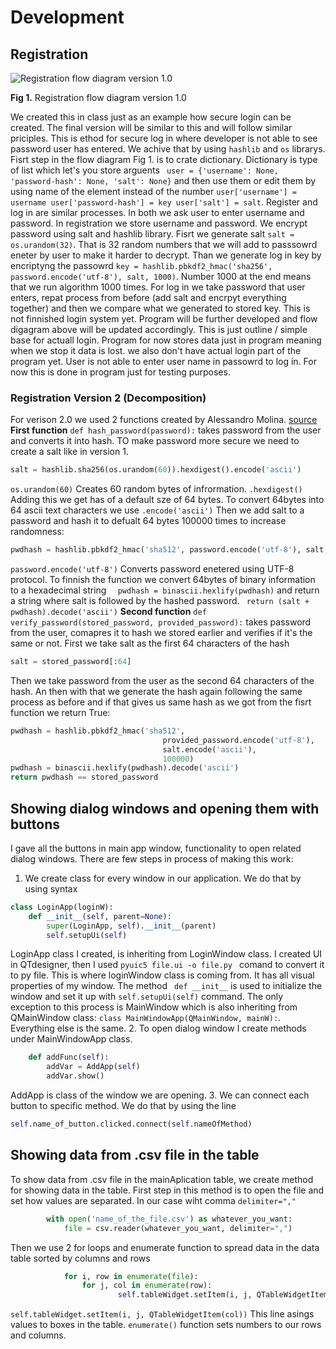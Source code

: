 Development 
============
## Registration

![Registration flow diagram version 1.0](Login.jpg)

**Fig 1.** Registration flow diagram version 1.0

We created this in class just as an example how secure login can be created. The final version will be similar to this and will follow similar priciples. This is ethod for secure log in where developer is not able to see password user has entered. We achive that by using ``` hashlib ``` and ```os``` librarys. Fisrt step in the flow diagram Fig 1. is to crate dictionary. Dictionary is type of list which let's you store arguents ``` user = {'username': None, 'password-hash': None, 'salt': None}``` and then use them or edit them by using name of the element instead of the number ``` user['username'] = username user['password-hash'] = key user['salt'] = salt ```. Register and log in are similar processes. In both we ask user to enter username and password. In registration we store username and password. We encrypt password using salt and hashlib library. Fisrt we generate salt ``` salt = os.urandom(32) ```. That is 32 random numbers that we will add to passsowrd eneter by user to make it harder to decrypt. Than we generate log in key by encriptyng the passowrd ```key = hashlib.pbkdf2_hmac('sha256', password.encode('utf-8'), salt, 1000)```. Number 1000 at the end means that we run algorithm 1000 times. For log in we take password that user enters, repat process from before (add salt and encrpyt everything together) and then we compare what we generated to stored key. This is not finnished login system yet. Program will be further developed and flow digagram above will be updated accordingly. This is just outline / simple base for actuall login. Program for now stores data just in program meaning when we stop it data is lost. we also don't have actual login part of the program yet. User is not able to enter user name in passowrd to log in. For now this is done in program just for testing purposes.

### Registration Version 2 (Decomposition)

For verison 2.0 we used 2 functions created by Alessandro Molina. [source](https://www.vitoshacademy.com/hashing-passwords-in-python/) **First function** ```def hash_password(password):``` takes password from the user and converts it into hash. TO make password more secure we need to create a salt like in version 1. 
```.py
salt = hashlib.sha256(os.urandom(60)).hexdigest().encode('ascii')
``` 
```os.urandom(60)``` Creates 60 random bytes of infrormation. ```.hexdigest()``` Adding this we get has of a default sze of 64 bytes.  To convert 64bytes into 64 ascii text characters we use ```.encode('ascii')``` Then we add salt to a password and hash it to defualt 64 bytes 100000 times to increase randomness:
```.py
pwdhash = hashlib.pbkdf2_hmac('sha512', password.encode('utf-8'), salt, 100000)
```
```password.encode('utf-8')``` Converts password enetered using UTF-8 protocol. To finnish the function we convert 64bytes of binary information to a hexadecimal string ```  pwdhash = binascii.hexlify(pwdhash)``` and return a string where salt is followed by the hashed password. ``` return (salt + pwdhash).decode('ascii')``` 
**Second function** ```def verify_password(stored_password, provided_password):``` takes password from the user, comapres it to hash we stored earlier and verifies if it's the same or not. First we take salt as the first 64 characters of the hash
```.py
salt = stored_password[:64]
```
Then we take password from the user as the second 64 characters of the hash. An then with that we generate the hash again following the same process as before and if that gives us same hash as we got from the fisrt function we return True:
```.py
pwdhash = hashlib.pbkdf2_hmac('sha512',
                                  provided_password.encode('utf-8'),
                                  salt.encode('ascii'),
                                  100000)
pwdhash = binascii.hexlify(pwdhash).decode('ascii')
return pwdhash == stored_password
```


## Showing dialog windows and opening them with buttons
I gave all the buttons in main app window, functionality to open related dialog windows. There are few steps in process of making this work:
1. We create class for every window in our application. We do that by using syntax
```.py
class LoginApp(loginW):
    def __init__(self, parent=None):
        super(LoginApp, self).__init__(parent)
        self.setupUi(self)
 ```
 LoginApp class I created, is inheriting from LoginWindow class. I created UI in QTdesigner, then I used ```pyuic5 file.ui -o file.py ``` comand to convert it to py file. This is where loginWindow class is coming from. It has all visual properties of my window. The method ``` def __init__``` is used to initialize the window and set it up with ``` self.setupUi(self) ``` command. The only exception to this process is MainWindow which is also inheriting from QMainWindow class: ``` class MainWindowApp(QMainWindow, mainW): ```. Everything else is the same.
2. To open dialog window I create methods under MainWindowApp class.
```.py 
    def addFunc(self):
        addVar = AddApp(self)
        addVar.show()
```
AddApp is class of the window we are opening.
3. We can connect each button to specific method. We do that by using the line
```.py
self.name_of_button.clicked.connect(self.nameOfMethod)
```

## Showing data from .csv file in the table 
To show data from .csv file in the mainAplication table, we create method for showing data in the table. First step in this method is to open the file and set how values are separated. In our case wiht comma ```delimiter="," ```
```.py
        with open('name_of_the_file.csv') as whatever_you_want:
            file = csv.reader(whatever_you_want, delimiter=",")
```
Then we use 2 for loops and enumerate function to spread data in the data table sorted by columns and rows
```.py
            for i, row in enumerate(file):
                for j, col in enumerate(row):
                        self.tableWidget.setItem(i, j, QTableWidgetItem(col))
```
``` self.tableWidget.setItem(i, j, QTableWidgetItem(col)) ``` This line asings values to boxes in the table. ``` enumerate() ``` function sets numbers to our rows and columns.
